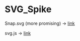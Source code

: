 # SVG_Spike
Snap.svg (more promising) -> [link](http://yourcomputerhatesyou.com/test.html)

svg.js -> [link](http://yourcomputerhatesyou.com)
